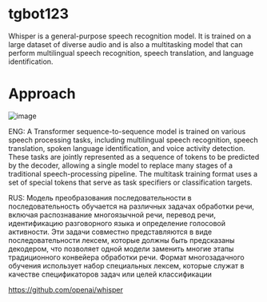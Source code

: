 # tgbot123

Whisper is a general-purpose speech recognition model. It is trained on a large dataset of diverse audio and is also a multitasking model that can perform multilingual speech recognition, speech translation, and language identification.

# Approach
![image](https://github.com/sad1k/tgbot123/assets/91619133/3ccd24d6-d069-4e1d-b0b6-0602bf389024)


ENG: A Transformer sequence-to-sequence model is trained on various speech processing tasks, including multilingual speech recognition, speech translation, spoken language identification, and voice activity detection. These tasks are jointly represented as a sequence of tokens to be predicted by the decoder, allowing a single model to replace many stages of a traditional speech-processing pipeline. The multitask training format uses a set of special tokens that serve as task specifiers or classification targets.

RUS: Модель преобразования последовательности в последовательность обучается на различных задачах обработки речи, включая распознавание многоязычной речи, перевод речи, идентификацию разговорного языка и определение голосовой активности. Эти задачи совместно представляются в виде последовательности лексем, которые должны быть предсказаны декодером, что позволяет одной модели заменить многие этапы традиционного конвейера обработки речи. Формат многозадачного обучения использует набор специальных лексем, которые служат в качестве спецификаторов задач или целей классификации


https://github.com/openai/whisper

